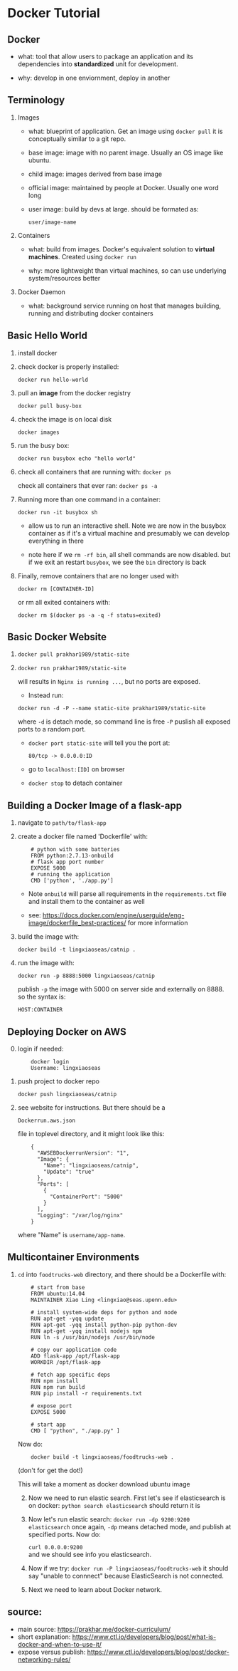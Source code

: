 # Docker Tutorial

## Docker

* what: tool that allow users to package an application and its dependencies into **standardized** unit for development. 

* why: develop in one enviornment, deploy in another

## Terminology

1. Images
	
	* what: blueprint of application. Get an image using `docker pull`
		it is conceptually similar to a git repo.

	* base image: image with no parent image. Usually an OS image like ubuntu.

	* child image: images derived from base image

	* official image: maintained by people at Docker. Usually one word long

	* user image: build by devs at large. should be formated as:

		`user/image-name`

2. Containers

	* what: build from images. Docker's equivalent solution to **virtual machines**. Created using `docker run`

	* why: more lightweight than virtual machines, so can use underlying system/resources better

3. Docker Daemon
	
	* what: background service running on host that manages 
	building, running and distributing docker containers

## Basic Hello World

1. install docker

2. check docker is properly installed:

	`docker run hello-world`

3. pull an **image** from the docker registry

	`docker pull busy-box`

4. check the image is on local disk

	`docker images`

5. run the busy box:	

	`docker run busybox echo "hello world"`

6. check all containers that are running with: `docker ps`

   check all containers that ever ran: `docker ps -a`

7. Running more than one command in a container:

	`docker run -it busybox sh`

	* allow us to run an interactive shell. Note we are now 
	in the busybox container as if it's a virtual machine
	and presumably we can develop everything in there

	* note here if we `rm -rf bin`, all shell commands are now disabled.
	  but if we exit an restart `busybox`, we see the `bin` directory is back

8. Finally, remove containers that are no longer used with
	
	`docker rm [CONTAINER-ID]`

	or rm all exited containers with:

	`
		docker rm $(docker ps -a -q -f status=exited)
	`


## Basic Docker Website

1. `docker pull prakhar1989/static-site`

2. `docker run prakhar1989/static-site` 
	
	will results in `Nginx is running ...`, but no ports are exposed. 

	* Instead run:

	`docker run -d -P --name static-site prakhar1989/static-site`

	where `-d` is detach mode, so command line is free 
	`-P` puslish all exposed ports to a random port.

	* `docker port static-site` will tell you the port at:

		`80/tcp -> 0.0.0.0:ID`

	* go to `localhost:[ID]` on browser

 	* `docker stop` to detach container


## Building a Docker Image of a flask-app

1. navigate to `path/to/flask-app`

2. create a docker file named 'Dockerfile' with:

	```
		# python with some batteries
		FROM python:2.7.13-onbuild
		# flask app port number 
		EXPOSE 5000
		# running the application 
		CMD ['python', './app.py']
	```

	* Note `onbuild` will parse all requirements in the
	`requirements.txt` file and install them to the container 
	 as well

	* see: https://docs.docker.com/engine/userguide/eng-image/dockerfile_best-practices/
	for more information

3. build the image with:

	`docker build -t lingxiaoseas/catnip .`

4. run the image with:
	
	`docker run -p 8888:5000 lingxiaoseas/catnip`

	publish `-p` the image with 5000 on server side and 
	externally on 8888. so the syntax is:

	`HOST:CONTAINER`


## Deploying Docker on AWS

0. login if needed:

	```
		docker login
		Username: lingxiaoseas
	```

1. push project to docker repo

	`docker push lingxiaoseas/catnip`

2. see website for instructions. But there should be a 

	`Dockerrun.aws.json`

   file in toplevel directory, and it might look like this:

   	```
		{
		  "AWSEBDockerrunVersion": "1",
		  "Image": {
		    "Name": "lingxiaoseas/catnip",
		    "Update": "true"
		  },
		  "Ports": [
		    {
		      "ContainerPort": "5000"
		    }
		  ],
		  "Logging": "/var/log/nginx"
		}   	
   	```
   	where "Name" is `username/app-name`.

## Multicontainer Environments

1. `cd` into `foodtrucks-web` directory, and there should be a 		Dockerfile with:
	```
		# start from base
		FROM ubuntu:14.04
		MAINTAINER Xiao Ling <lingxiao@seas.upenn.edu>

		# install system-wide deps for python and node
		RUN apt-get -yqq update
		RUN apt-get -yqq install python-pip python-dev
		RUN apt-get -yqq install nodejs npm
		RUN ln -s /usr/bin/nodejs /usr/bin/node

		# copy our application code
		ADD flask-app /opt/flask-app
		WORKDIR /opt/flask-app

		# fetch app specific deps
		RUN npm install
		RUN npm run build
		RUN pip install -r requirements.txt

		# expose port
		EXPOSE 5000

		# start app
		CMD [ "python", "./app.py" ]

	```

	Now do:

	```
		docker build -t lingxiaoseas/foodtrucks-web .
	```
	(don't for get the dot!)

	This will take a moment as docker download ubuntu image

	2. Now we need to run elastic search. First let's see if elasticsearch is on docker:
		`python search elasticsearch`
		should return it is

	3. Now let's run elastic search:
		`
			docker run -dp 9200:9200 elasticsearch
		`
		once again, `-dp` means detached mode, and publish
		at specified ports. Now do:

		`
			curl 0.0.0.0:9200
		`	
		and we should see info you elasticsearch.

	4. Now if we try:
		`
			docker run -P lingxiaoseas/foodtrucks-web
		`
		it should say "unable to connnect" because ElasticSearch is not connected.

	5. Next we need to learn about Docker network.






## source: 
* main source: https://prakhar.me/docker-curriculum/
* short explanation: https://www.ctl.io/developers/blog/post/what-is-docker-and-when-to-use-it/
* expose versus publish: https://www.ctl.io/developers/blog/post/docker-networking-rules/








































